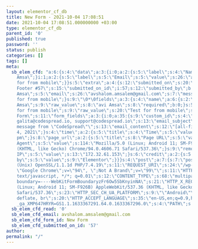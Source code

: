 ```yaml
---
layout: elementor_cf_db
title: New Form - 2021-10-04 17:08:51
date: 2021-10-04 17:08:51.000000000 +03:00
type: elementor_cf_db
parent_id: '0'
published: true
password: ''
status: publish
categories: []
tags: []
meta:
  sb_elem_cfd: "a:6:{s:4:\"data\";a:3:{i:0;a:2:{s:5:\"label\";s:4:\"Name\";s:5:\"value\";s:8:\"avi
    Amsa\";}i:1;a:2:{s:5:\"label\";s:5:\"Email\";s:5:\"value\";s:26:\"avshalom.amsalem@gmail.com\";}i:2;a:2:{s:5:\"label\";s:7:\"Message\";s:5:\"value\";s:20:\"Test
    for from mobile\";}}s:5:\"extra\";a:4:{s:12:\"submitted_on\";s:20:\"Elementor
    Footer #57\";s:15:\"submitted_on_id\";i:57;s:12:\"submitted_by\";b:0;s:15:\"submitted_by_id\";i:0;}s:15:\"fields_original\";a:1:{s:11:\"form_fields\";a:3:{i:0;a:35:{s:9:\"custom_id\";s:4:\"name\";s:11:\"field_label\";s:4:\"Name\";s:11:\"placeholder\";s:4:\"Name\";s:3:\"_id\";s:7:\"7236a35\";s:10:\"field_type\";s:4:\"text\";s:8:\"required\";s:0:\"\";s:15:\"previous_button\";N;s:11:\"next_button\";N;s:13:\"selected_icon\";N;s:10:\"file_sizes\";N;s:10:\"file_types\";N;s:21:\"allow_multiple_upload\";N;s:9:\"max_files\";N;s:15:\"acceptance_text\";N;s:18:\"checked_by_default\";N;s:9:\"field_min\";N;s:9:\"field_max\";N;s:8:\"min_date\";N;s:8:\"max_date\";N;s:15:\"use_native_date\";N;s:15:\"use_native_time\";N;s:13:\"field_options\";N;s:14:\"allow_multiple\";N;s:11:\"select_size\";N;s:11:\"inline_list\";N;s:10:\"field_html\";N;s:5:\"width\";s:3:\"100\";s:12:\"width_tablet\";s:0:\"\";s:12:\"width_mobile\";s:0:\"\";s:4:\"rows\";N;s:14:\"recaptcha_size\";N;s:15:\"recaptcha_style\";N;s:15:\"recaptcha_badge\";N;s:11:\"css_classes\";s:0:\"\";s:11:\"field_value\";s:0:\"\";}i:1;a:35:{s:9:\"custom_id\";s:5:\"email\";s:10:\"field_type\";s:5:\"email\";s:8:\"required\";s:4:\"true\";s:11:\"field_label\";s:5:\"Email\";s:11:\"placeholder\";s:5:\"Email\";s:3:\"_id\";s:7:\"d3f5f7c\";s:15:\"previous_button\";N;s:11:\"next_button\";N;s:13:\"selected_icon\";N;s:10:\"file_sizes\";N;s:10:\"file_types\";N;s:21:\"allow_multiple_upload\";N;s:9:\"max_files\";N;s:15:\"acceptance_text\";N;s:18:\"checked_by_default\";N;s:9:\"field_min\";N;s:9:\"field_max\";N;s:8:\"min_date\";N;s:8:\"max_date\";N;s:15:\"use_native_date\";N;s:15:\"use_native_time\";N;s:13:\"field_options\";N;s:14:\"allow_multiple\";N;s:11:\"select_size\";N;s:11:\"inline_list\";N;s:10:\"field_html\";N;s:5:\"width\";s:3:\"100\";s:12:\"width_tablet\";s:0:\"\";s:12:\"width_mobile\";s:0:\"\";s:4:\"rows\";N;s:14:\"recaptcha_size\";N;s:15:\"recaptcha_style\";N;s:15:\"recaptcha_badge\";N;s:11:\"css_classes\";s:0:\"\";s:11:\"field_value\";s:0:\"\";}i:2;a:35:{s:9:\"custom_id\";s:7:\"message\";s:10:\"field_type\";s:8:\"textarea\";s:11:\"field_label\";s:7:\"Message\";s:11:\"placeholder\";s:7:\"Message\";s:3:\"_id\";s:7:\"7bfd47b\";s:4:\"rows\";i:3;s:8:\"required\";s:0:\"\";s:15:\"previous_button\";N;s:11:\"next_button\";N;s:13:\"selected_icon\";N;s:10:\"file_sizes\";N;s:10:\"file_types\";N;s:21:\"allow_multiple_upload\";N;s:9:\"max_files\";N;s:15:\"acceptance_text\";N;s:18:\"checked_by_default\";N;s:9:\"field_min\";N;s:9:\"field_max\";N;s:8:\"min_date\";N;s:8:\"max_date\";N;s:15:\"use_native_date\";N;s:15:\"use_native_time\";N;s:13:\"field_options\";N;s:14:\"allow_multiple\";N;s:11:\"select_size\";N;s:11:\"inline_list\";N;s:10:\"field_html\";N;s:5:\"width\";s:3:\"100\";s:12:\"width_tablet\";s:0:\"\";s:12:\"width_mobile\";s:0:\"\";s:14:\"recaptcha_size\";N;s:15:\"recaptcha_style\";N;s:15:\"recaptcha_badge\";N;s:11:\"css_classes\";s:0:\"\";s:11:\"field_value\";s:0:\"\";}}}s:15:\"record_original\";O:46:\"ElementorPro\\Modules\\Forms\\Classes\\Form_Record\":6:{s:12:\"\0*\0sent_data\";a:3:{s:4:\"name\";s:8:\"avi
    Amsa\";s:5:\"email\";s:26:\"avshalom.amsalem@gmail.com\";s:7:\"message\";s:20:\"Test
    for from mobile\";}s:9:\"\0*\0fields\";a:3:{s:4:\"name\";a:6:{s:2:\"id\";s:4:\"name\";s:4:\"type\";s:4:\"text\";s:5:\"title\";s:4:\"Name\";s:5:\"value\";s:8:\"avi
    Amsa\";s:9:\"raw_value\";s:8:\"avi Amsa\";s:8:\"required\";b:0;}s:5:\"email\";a:6:{s:2:\"id\";s:5:\"email\";s:4:\"type\";s:5:\"email\";s:5:\"title\";s:5:\"Email\";s:5:\"value\";s:26:\"avshalom.amsalem@gmail.com\";s:9:\"raw_value\";s:26:\"avshalom.amsalem@gmail.com\";s:8:\"required\";b:1;}s:7:\"message\";a:6:{s:2:\"id\";s:7:\"message\";s:4:\"type\";s:8:\"textarea\";s:5:\"title\";s:7:\"Message\";s:5:\"value\";s:20:\"Test
    for from mobile\";s:9:\"raw_value\";s:20:\"Test for from mobile\";s:8:\"required\";b:0;}}s:12:\"\0*\0form_type\";s:4:\"form\";s:16:\"\0*\0form_settings\";a:514:{s:9:\"form_name\";s:8:\"New
    Form\";s:11:\"form_fields\";a:3:{i:0;a:35:{s:9:\"custom_id\";s:4:\"name\";s:11:\"field_label\";s:4:\"Name\";s:11:\"placeholder\";s:4:\"Name\";s:3:\"_id\";s:7:\"7236a35\";s:10:\"field_type\";s:4:\"text\";s:8:\"required\";s:0:\"\";s:15:\"previous_button\";N;s:11:\"next_button\";N;s:13:\"selected_icon\";N;s:10:\"file_sizes\";N;s:10:\"file_types\";N;s:21:\"allow_multiple_upload\";N;s:9:\"max_files\";N;s:15:\"acceptance_text\";N;s:18:\"checked_by_default\";N;s:9:\"field_min\";N;s:9:\"field_max\";N;s:8:\"min_date\";N;s:8:\"max_date\";N;s:15:\"use_native_date\";N;s:15:\"use_native_time\";N;s:13:\"field_options\";N;s:14:\"allow_multiple\";N;s:11:\"select_size\";N;s:11:\"inline_list\";N;s:10:\"field_html\";N;s:5:\"width\";s:3:\"100\";s:12:\"width_tablet\";s:0:\"\";s:12:\"width_mobile\";s:0:\"\";s:4:\"rows\";N;s:14:\"recaptcha_size\";N;s:15:\"recaptcha_style\";N;s:15:\"recaptcha_badge\";N;s:11:\"css_classes\";s:0:\"\";s:11:\"field_value\";s:0:\"\";}i:1;a:35:{s:9:\"custom_id\";s:5:\"email\";s:10:\"field_type\";s:5:\"email\";s:8:\"required\";s:4:\"true\";s:11:\"field_label\";s:5:\"Email\";s:11:\"placeholder\";s:5:\"Email\";s:3:\"_id\";s:7:\"d3f5f7c\";s:15:\"previous_button\";N;s:11:\"next_button\";N;s:13:\"selected_icon\";N;s:10:\"file_sizes\";N;s:10:\"file_types\";N;s:21:\"allow_multiple_upload\";N;s:9:\"max_files\";N;s:15:\"acceptance_text\";N;s:18:\"checked_by_default\";N;s:9:\"field_min\";N;s:9:\"field_max\";N;s:8:\"min_date\";N;s:8:\"max_date\";N;s:15:\"use_native_date\";N;s:15:\"use_native_time\";N;s:13:\"field_options\";N;s:14:\"allow_multiple\";N;s:11:\"select_size\";N;s:11:\"inline_list\";N;s:10:\"field_html\";N;s:5:\"width\";s:3:\"100\";s:12:\"width_tablet\";s:0:\"\";s:12:\"width_mobile\";s:0:\"\";s:4:\"rows\";N;s:14:\"recaptcha_size\";N;s:15:\"recaptcha_style\";N;s:15:\"recaptcha_badge\";N;s:11:\"css_classes\";s:0:\"\";s:11:\"field_value\";s:0:\"\";}i:2;a:35:{s:9:\"custom_id\";s:7:\"message\";s:10:\"field_type\";s:8:\"textarea\";s:11:\"field_label\";s:7:\"Message\";s:11:\"placeholder\";s:7:\"Message\";s:3:\"_id\";s:7:\"7bfd47b\";s:4:\"rows\";i:3;s:8:\"required\";s:0:\"\";s:15:\"previous_button\";N;s:11:\"next_button\";N;s:13:\"selected_icon\";N;s:10:\"file_sizes\";N;s:10:\"file_types\";N;s:21:\"allow_multiple_upload\";N;s:9:\"max_files\";N;s:15:\"acceptance_text\";N;s:18:\"checked_by_default\";N;s:9:\"field_min\";N;s:9:\"field_max\";N;s:8:\"min_date\";N;s:8:\"max_date\";N;s:15:\"use_native_date\";N;s:15:\"use_native_time\";N;s:13:\"field_options\";N;s:14:\"allow_multiple\";N;s:11:\"select_size\";N;s:11:\"inline_list\";N;s:10:\"field_html\";N;s:5:\"width\";s:3:\"100\";s:12:\"width_tablet\";s:0:\"\";s:12:\"width_mobile\";s:0:\"\";s:14:\"recaptcha_size\";N;s:15:\"recaptcha_style\";N;s:15:\"recaptcha_badge\";N;s:11:\"css_classes\";s:0:\"\";s:11:\"field_value\";s:0:\"\";}}s:11:\"show_labels\";s:0:\"\";s:15:\"step_next_label\";s:4:\"Next\";s:19:\"step_previous_label\";s:8:\"Previous\";s:11:\"button_text\";s:4:\"Send\";s:8:\"email_to\";s:63:\"avia@codespread.io,
    galita@codespread.io, support@codespread.io\";s:13:\"email_subject\";s:29:\"New
    message from \"CodeSpread\"\";s:13:\"email_content\";s:12:\"[all-fields]\";s:10:\"email_from\";s:19:\"email@codespread.io\";s:15:\"email_from_name\";s:10:\"CodeSpread\";s:10:\"email_to_2\";N;s:15:\"email_subject_2\";N;s:15:\"email_content_2\";N;s:12:\"email_from_2\";N;s:17:\"email_from_name_2\";N;s:16:\"email_reply_to_2\";N;s:20:\"mailchimp_fields_map\";N;s:15:\"drip_fields_map\";N;s:25:\"activecampaign_fields_map\";N;s:22:\"getresponse_fields_map\";N;s:21:\"convertkit_fields_map\";N;s:21:\"mailerlite_fields_map\";N;s:15:\"success_message\";N;s:13:\"error_message\";N;s:22:\"required_field_message\";N;s:15:\"invalid_message\";N;s:28:\"button_typography_typography\";s:6:\"custom\";s:29:\"button_typography_font_family\";s:6:\"Roboto\";s:29:\"button_typography_font_weight\";s:3:\"500\";s:23:\"button_background_color\";s:7:\"#FFDD00\";s:11:\"__globals__\";a:2:{s:17:\"button_text_color\";s:25:\"globals/colors?id=primary\";s:22:\"field_background_color\";s:0:\"\";}s:10:\"column_gap\";a:3:{s:4:\"unit\";s:2:\"px\";s:4:\"size\";i:9;s:5:\"sizes\";a:0:{}}s:7:\"row_gap\";a:3:{s:4:\"unit\";s:2:\"px\";s:4:\"size\";i:9;s:5:\"sizes\";a:0:{}}s:13:\"label_spacing\";a:3:{s:4:\"unit\";s:2:\"px\";s:4:\"size\";i:1;s:5:\"sizes\";a:0:{}}s:16:\"field_text_color\";s:7:\"#FFFFFF\";s:27:\"field_typography_typography\";s:6:\"custom\";s:28:\"field_typography_font_family\";s:6:\"Roboto\";s:26:\"field_typography_font_size\";a:3:{s:4:\"unit\";s:2:\"px\";s:4:\"size\";i:14;s:5:\"sizes\";a:0:{}}s:28:\"field_typography_font_weight\";s:3:\"400\";s:22:\"field_background_color\";s:7:\"#3D3D48\";s:18:\"field_border_width\";a:6:{s:4:\"unit\";s:2:\"px\";s:3:\"top\";s:1:\"0\";s:5:\"right\";s:1:\"0\";s:6:\"bottom\";s:1:\"0\";s:4:\"left\";s:1:\"0\";s:8:\"isLinked\";b:1;}s:17:\"button_text_color\";s:7:\"#2E2E38\";s:29:\"message_typography_typography\";s:6:\"custom\";s:30:\"message_typography_font_family\";s:6:\"Roboto\";s:30:\"message_typography_font_weight\";s:3:\"400\";s:14:\"submit_actions\";a:2:{i:0;s:16:\"save-to-database\";i:1;s:5:\"email\";}s:10:\"input_size\";s:2:\"sm\";s:13:\"mark_required\";N;s:14:\"label_position\";N;s:11:\"button_size\";s:2:\"sm\";s:12:\"button_width\";s:3:\"100\";s:19:\"button_width_tablet\";s:0:\"\";s:19:\"button_width_mobile\";s:0:\"\";s:12:\"button_align\";s:7:\"stretch\";s:19:\"button_align_tablet\";s:0:\"\";s:19:\"button_align_mobile\";s:0:\"\";s:20:\"selected_button_icon\";a:2:{s:5:\"value\";s:0:\"\";s:7:\"library\";s:0:\"\";}s:17:\"button_icon_align\";N;s:18:\"button_icon_indent\";N;s:13:\"button_css_id\";s:0:\"\";s:14:\"email_reply_to\";s:0:\"\";s:11:\"email_to_cc\";s:0:\"\";s:12:\"email_to_bcc\";s:0:\"\";s:13:\"form_metadata\";a:6:{i:0;s:4:\"date\";i:1;s:4:\"time\";i:2;s:8:\"page_url\";i:3;s:10:\"user_agent\";i:4;s:9:\"remote_ip\";i:5;s:6:\"credit\";}s:18:\"email_content_type\";s:4:\"html\";s:13:\"email_to_cc_2\";N;s:14:\"email_to_bcc_2\";N;s:15:\"form_metadata_2\";N;s:20:\"email_content_type_2\";N;s:11:\"redirect_to\";N;s:8:\"webhooks\";N;s:22:\"webhooks_advanced_data\";N;s:24:\"mailchimp_api_key_source\";N;s:17:\"mailchimp_api_key\";N;s:14:\"mailchimp_list\";N;s:16:\"mailchimp_groups\";N;s:14:\"mailchimp_tags\";N;s:23:\"mailchimp_double_opt_in\";N;s:21:\"drip_api_token_source\";N;s:21:\"drip_custom_api_token\";N;s:12:\"drip_account\";N;s:18:\"drip_custom_fields\";N;s:4:\"tags\";N;s:37:\"activecampaign_api_credentials_source\";N;s:22:\"activecampaign_api_key\";N;s:22:\"activecampaign_api_url\";N;s:19:\"activecampaign_list\";N;s:19:\"activecampaign_tags\";N;s:26:\"getresponse_api_key_source\";N;s:26:\"getresponse_custom_api_key\";N;s:16:\"getresponse_list\";N;s:22:\"getresponse_dayofcycle\";N;s:25:\"convertkit_api_key_source\";N;s:25:\"convertkit_custom_api_key\";N;s:15:\"convertkit_form\";N;s:15:\"convertkit_tags\";N;s:25:\"mailerlite_api_key_source\";N;s:25:\"mailerlite_custom_api_key\";N;s:16:\"mailerlite_group\";N;s:17:\"allow_resubscribe\";N;s:13:\"slack_webhook\";N;s:13:\"slack_channel\";N;s:14:\"slack_username\";N;s:13:\"slack_pretext\";N;s:11:\"slack_title\";N;s:10:\"slack_text\";N;s:16:\"slack_add_fields\";N;s:12:\"slack_add_ts\";N;s:19:\"slack_webhook_color\";N;s:15:\"discord_webhook\";N;s:16:\"discord_username\";N;s:18:\"discord_avatar_url\";N;s:13:\"discord_title\";N;s:15:\"discord_content\";N;s:17:\"discord_form_data\";N;s:10:\"discord_ts\";N;s:21:\"discord_webhook_color\";N;s:12:\"popup_action\";N;s:21:\"popup_action_popup_id\";N;s:30:\"popup_action_do_not_show_again\";N;s:9:\"step_type\";s:11:\"number_text\";s:15:\"step_icon_shape\";s:6:\"circle\";s:7:\"form_id\";s:0:\"\";s:15:\"custom_messages\";s:0:\"\";s:11:\"label_color\";s:0:\"\";s:19:\"mark_required_color\";N;s:27:\"label_typography_typography\";s:0:\"\";s:28:\"label_typography_font_family\";N;s:26:\"label_typography_font_size\";N;s:33:\"label_typography_font_size_tablet\";N;s:33:\"label_typography_font_size_mobile\";N;s:28:\"label_typography_font_weight\";N;s:31:\"label_typography_text_transform\";N;s:27:\"label_typography_font_style\";N;s:32:\"label_typography_text_decoration\";N;s:28:\"label_typography_line_height\";N;s:35:\"label_typography_line_height_tablet\";N;s:35:\"label_typography_line_height_mobile\";N;s:31:\"label_typography_letter_spacing\";N;s:38:\"label_typography_letter_spacing_tablet\";N;s:38:\"label_typography_letter_spacing_mobile\";N;s:12:\"html_spacing\";a:3:{s:4:\"unit\";s:2:\"px\";s:4:\"size\";i:0;s:5:\"sizes\";a:0:{}}s:10:\"html_color\";s:0:\"\";s:26:\"html_typography_typography\";s:0:\"\";s:27:\"html_typography_font_family\";N;s:25:\"html_typography_font_size\";N;s:32:\"html_typography_font_size_tablet\";N;s:32:\"html_typography_font_size_mobile\";N;s:27:\"html_typography_font_weight\";N;s:30:\"html_typography_text_transform\";N;s:26:\"html_typography_font_style\";N;s:31:\"html_typography_text_decoration\";N;s:27:\"html_typography_line_height\";N;s:34:\"html_typography_line_height_tablet\";N;s:34:\"html_typography_line_height_mobile\";N;s:30:\"html_typography_letter_spacing\";N;s:37:\"html_typography_letter_spacing_tablet\";N;s:37:\"html_typography_letter_spacing_mobile\";N;s:33:\"field_typography_font_size_tablet\";a:3:{s:4:\"unit\";s:2:\"px\";s:4:\"size\";s:0:\"\";s:5:\"sizes\";a:0:{}}s:33:\"field_typography_font_size_mobile\";a:3:{s:4:\"unit\";s:2:\"px\";s:4:\"size\";s:0:\"\";s:5:\"sizes\";a:0:{}}s:31:\"field_typography_text_transform\";s:0:\"\";s:27:\"field_typography_font_style\";s:0:\"\";s:32:\"field_typography_text_decoration\";s:0:\"\";s:28:\"field_typography_line_height\";a:3:{s:4:\"unit\";s:2:\"em\";s:4:\"size\";s:0:\"\";s:5:\"sizes\";a:0:{}}s:35:\"field_typography_line_height_tablet\";a:3:{s:4:\"unit\";s:2:\"em\";s:4:\"size\";s:0:\"\";s:5:\"sizes\";a:0:{}}s:35:\"field_typography_line_height_mobile\";a:3:{s:4:\"unit\";s:2:\"em\";s:4:\"size\";s:0:\"\";s:5:\"sizes\";a:0:{}}s:31:\"field_typography_letter_spacing\";a:3:{s:4:\"unit\";s:2:\"px\";s:4:\"size\";s:0:\"\";s:5:\"sizes\";a:0:{}}s:38:\"field_typography_letter_spacing_tablet\";a:3:{s:4:\"unit\";s:2:\"px\";s:4:\"size\";s:0:\"\";s:5:\"sizes\";a:0:{}}s:38:\"field_typography_letter_spacing_mobile\";a:3:{s:4:\"unit\";s:2:\"px\";s:4:\"size\";s:0:\"\";s:5:\"sizes\";a:0:{}}s:18:\"field_border_color\";s:0:\"\";s:19:\"field_border_radius\";a:6:{s:4:\"unit\";s:2:\"px\";s:3:\"top\";s:0:\"\";s:5:\"right\";s:0:\"\";s:6:\"bottom\";s:0:\"\";s:4:\"left\";s:0:\"\";s:8:\"isLinked\";b:1;}s:27:\"button_typography_font_size\";a:3:{s:4:\"unit\";s:2:\"px\";s:4:\"size\";s:0:\"\";s:5:\"sizes\";a:0:{}}s:34:\"button_typography_font_size_tablet\";a:3:{s:4:\"unit\";s:2:\"px\";s:4:\"size\";s:0:\"\";s:5:\"sizes\";a:0:{}}s:34:\"button_typography_font_size_mobile\";a:3:{s:4:\"unit\";s:2:\"px\";s:4:\"size\";s:0:\"\";s:5:\"sizes\";a:0:{}}s:32:\"button_typography_text_transform\";s:0:\"\";s:28:\"button_typography_font_style\";s:0:\"\";s:33:\"button_typography_text_decoration\";s:0:\"\";s:29:\"button_typography_line_height\";a:3:{s:4:\"unit\";s:2:\"em\";s:4:\"size\";s:0:\"\";s:5:\"sizes\";a:0:{}}s:36:\"button_typography_line_height_tablet\";a:3:{s:4:\"unit\";s:2:\"em\";s:4:\"size\";s:0:\"\";s:5:\"sizes\";a:0:{}}s:36:\"button_typography_line_height_mobile\";a:3:{s:4:\"unit\";s:2:\"em\";s:4:\"size\";s:0:\"\";s:5:\"sizes\";a:0:{}}s:32:\"button_typography_letter_spacing\";a:3:{s:4:\"unit\";s:2:\"px\";s:4:\"size\";s:0:\"\";s:5:\"sizes\";a:0:{}}s:39:\"button_typography_letter_spacing_tablet\";a:3:{s:4:\"unit\";s:2:\"px\";s:4:\"size\";s:0:\"\";s:5:\"sizes\";a:0:{}}s:39:\"button_typography_letter_spacing_mobile\";a:3:{s:4:\"unit\";s:2:\"px\";s:4:\"size\";s:0:\"\";s:5:\"sizes\";a:0:{}}s:20:\"button_border_border\";s:0:\"\";s:19:\"button_border_width\";N;s:26:\"button_border_width_tablet\";N;s:26:\"button_border_width_mobile\";N;s:19:\"button_border_color\";N;s:32:\"previous_button_background_color\";s:0:\"\";s:26:\"previous_button_text_color\";s:7:\"#ffffff\";s:28:\"previous_button_border_color\";N;s:29:\"button_background_hover_color\";s:0:\"\";s:18:\"button_hover_color\";s:7:\"#ffffff\";s:25:\"button_hover_border_color\";N;s:38:\"previous_button_background_color_hover\";s:0:\"\";s:32:\"previous_button_text_color_hover\";s:7:\"#ffffff\";s:34:\"previous_button_border_color_hover\";N;s:22:\"button_hover_animation\";s:0:\"\";s:20:\"button_border_radius\";a:6:{s:4:\"unit\";s:2:\"px\";s:3:\"top\";s:0:\"\";s:5:\"right\";s:0:\"\";s:6:\"bottom\";s:0:\"\";s:4:\"left\";s:0:\"\";s:8:\"isLinked\";b:1;}s:19:\"button_text_padding\";a:6:{s:4:\"unit\";s:2:\"px\";s:3:\"top\";s:0:\"\";s:5:\"right\";s:0:\"\";s:6:\"bottom\";s:0:\"\";s:4:\"left\";s:0:\"\";s:8:\"isLinked\";b:1;}s:28:\"message_typography_font_size\";a:3:{s:4:\"unit\";s:2:\"px\";s:4:\"size\";s:0:\"\";s:5:\"sizes\";a:0:{}}s:35:\"message_typography_font_size_tablet\";a:3:{s:4:\"unit\";s:2:\"px\";s:4:\"size\";s:0:\"\";s:5:\"sizes\";a:0:{}}s:35:\"message_typography_font_size_mobile\";a:3:{s:4:\"unit\";s:2:\"px\";s:4:\"size\";s:0:\"\";s:5:\"sizes\";a:0:{}}s:33:\"message_typography_text_transform\";s:0:\"\";s:29:\"message_typography_font_style\";s:0:\"\";s:34:\"message_typography_text_decoration\";s:0:\"\";s:30:\"message_typography_line_height\";a:3:{s:4:\"unit\";s:2:\"em\";s:4:\"size\";s:0:\"\";s:5:\"sizes\";a:0:{}}s:37:\"message_typography_line_height_tablet\";a:3:{s:4:\"unit\";s:2:\"em\";s:4:\"size\";s:0:\"\";s:5:\"sizes\";a:0:{}}s:37:\"message_typography_line_height_mobile\";a:3:{s:4:\"unit\";s:2:\"em\";s:4:\"size\";s:0:\"\";s:5:\"sizes\";a:0:{}}s:33:\"message_typography_letter_spacing\";a:3:{s:4:\"unit\";s:2:\"px\";s:4:\"size\";s:0:\"\";s:5:\"sizes\";a:0:{}}s:40:\"message_typography_letter_spacing_tablet\";a:3:{s:4:\"unit\";s:2:\"px\";s:4:\"size\";s:0:\"\";s:5:\"sizes\";a:0:{}}s:40:\"message_typography_letter_spacing_mobile\";a:3:{s:4:\"unit\";s:2:\"px\";s:4:\"size\";s:0:\"\";s:5:\"sizes\";a:0:{}}s:21:\"success_message_color\";s:0:\"\";s:19:\"error_message_color\";s:0:\"\";s:20:\"inline_message_color\";s:0:\"\";s:27:\"steps_typography_typography\";s:0:\"\";s:28:\"steps_typography_font_family\";N;s:26:\"steps_typography_font_size\";N;s:33:\"steps_typography_font_size_tablet\";N;s:33:\"steps_typography_font_size_mobile\";N;s:28:\"steps_typography_font_weight\";N;s:31:\"steps_typography_text_transform\";N;s:27:\"steps_typography_font_style\";N;s:32:\"steps_typography_text_decoration\";N;s:28:\"steps_typography_line_height\";N;s:35:\"steps_typography_line_height_tablet\";N;s:35:\"steps_typography_line_height_mobile\";N;s:31:\"steps_typography_letter_spacing\";N;s:38:\"steps_typography_letter_spacing_tablet\";N;s:38:\"steps_typography_letter_spacing_mobile\";N;s:9:\"steps_gap\";a:3:{s:4:\"unit\";s:2:\"px\";s:4:\"size\";i:20;s:5:\"sizes\";a:0:{}}s:16:\"steps_gap_tablet\";a:3:{s:4:\"unit\";s:2:\"px\";s:4:\"size\";s:0:\"\";s:5:\"sizes\";a:0:{}}s:16:\"steps_gap_mobile\";a:3:{s:4:\"unit\";s:2:\"px\";s:4:\"size\";s:0:\"\";s:5:\"sizes\";a:0:{}}s:15:\"steps_icon_size\";N;s:22:\"steps_icon_size_tablet\";N;s:22:\"steps_icon_size_mobile\";N;s:13:\"steps_padding\";a:3:{s:4:\"unit\";s:2:\"px\";s:4:\"size\";i:30;s:5:\"sizes\";a:0:{}}s:20:\"steps_padding_tablet\";a:3:{s:4:\"unit\";s:2:\"px\";s:4:\"size\";s:0:\"\";s:5:\"sizes\";a:0:{}}s:20:\"steps_padding_mobile\";a:3:{s:4:\"unit\";s:2:\"px\";s:4:\"size\";s:0:\"\";s:5:\"sizes\";a:0:{}}s:27:\"step_inactive_primary_color\";s:0:\"\";s:29:\"step_inactive_secondary_color\";s:7:\"#ffffff\";s:25:\"step_active_primary_color\";s:0:\"\";s:27:\"step_active_secondary_color\";s:7:\"#ffffff\";s:28:\"step_completed_primary_color\";s:0:\"\";s:30:\"step_completed_secondary_color\";s:7:\"#ffffff\";s:18:\"step_divider_width\";a:3:{s:4:\"unit\";s:2:\"px\";s:4:\"size\";i:1;s:5:\"sizes\";a:0:{}}s:25:\"step_divider_width_tablet\";a:3:{s:4:\"unit\";s:2:\"px\";s:4:\"size\";s:0:\"\";s:5:\"sizes\";a:0:{}}s:25:\"step_divider_width_mobile\";a:3:{s:4:\"unit\";s:2:\"px\";s:4:\"size\";s:0:\"\";s:5:\"sizes\";a:0:{}}s:16:\"step_divider_gap\";a:3:{s:4:\"unit\";s:2:\"px\";s:4:\"size\";i:10;s:5:\"sizes\";a:0:{}}s:23:\"step_divider_gap_tablet\";a:3:{s:4:\"unit\";s:2:\"px\";s:4:\"size\";s:0:\"\";s:5:\"sizes\";a:0:{}}s:23:\"step_divider_gap_mobile\";a:3:{s:4:\"unit\";s:2:\"px\";s:4:\"size\";s:0:\"\";s:5:\"sizes\";a:0:{}}s:23:\"step_progress_bar_color\";N;s:34:\"step_progress_bar_background_color\";N;s:24:\"step_progress_bar_height\";N;s:31:\"step_progress_bar_height_tablet\";N;s:31:\"step_progress_bar_height_mobile\";N;s:31:\"step_progress_bar_border_radius\";N;s:51:\"step_progress_bar_percentage__typography_typography\";N;s:52:\"step_progress_bar_percentage__typography_font_family\";N;s:50:\"step_progress_bar_percentage__typography_font_size\";N;s:57:\"step_progress_bar_percentage__typography_font_size_tablet\";N;s:57:\"step_progress_bar_percentage__typography_font_size_mobile\";N;s:52:\"step_progress_bar_percentage__typography_font_weight\";N;s:55:\"step_progress_bar_percentage__typography_text_transform\";N;s:51:\"step_progress_bar_percentage__typography_font_style\";N;s:56:\"step_progress_bar_percentage__typography_text_decoration\";N;s:52:\"step_progress_bar_percentage__typography_line_height\";N;s:59:\"step_progress_bar_percentage__typography_line_height_tablet\";N;s:59:\"step_progress_bar_percentage__typography_line_height_mobile\";N;s:55:\"step_progress_bar_percentage__typography_letter_spacing\";N;s:62:\"step_progress_bar_percentage__typography_letter_spacing_tablet\";N;s:62:\"step_progress_bar_percentage__typography_letter_spacing_mobile\";N;s:34:\"step_progress_bar_percentage_color\";N;s:6:\"_title\";s:0:\"\";s:7:\"_margin\";a:6:{s:4:\"unit\";s:2:\"px\";s:3:\"top\";s:0:\"\";s:5:\"right\";s:0:\"\";s:6:\"bottom\";s:0:\"\";s:4:\"left\";s:0:\"\";s:8:\"isLinked\";b:1;}s:14:\"_margin_tablet\";a:6:{s:4:\"unit\";s:2:\"px\";s:3:\"top\";s:0:\"\";s:5:\"right\";s:0:\"\";s:6:\"bottom\";s:0:\"\";s:4:\"left\";s:0:\"\";s:8:\"isLinked\";b:1;}s:14:\"_margin_mobile\";a:6:{s:4:\"unit\";s:2:\"px\";s:3:\"top\";s:0:\"\";s:5:\"right\";s:0:\"\";s:6:\"bottom\";s:0:\"\";s:4:\"left\";s:0:\"\";s:8:\"isLinked\";b:1;}s:8:\"_padding\";a:6:{s:4:\"unit\";s:2:\"px\";s:3:\"top\";s:0:\"\";s:5:\"right\";s:0:\"\";s:6:\"bottom\";s:0:\"\";s:4:\"left\";s:0:\"\";s:8:\"isLinked\";b:1;}s:15:\"_padding_tablet\";a:6:{s:4:\"unit\";s:2:\"px\";s:3:\"top\";s:0:\"\";s:5:\"right\";s:0:\"\";s:6:\"bottom\";s:0:\"\";s:4:\"left\";s:0:\"\";s:8:\"isLinked\";b:1;}s:15:\"_padding_mobile\";a:6:{s:4:\"unit\";s:2:\"px\";s:3:\"top\";s:0:\"\";s:5:\"right\";s:0:\"\";s:6:\"bottom\";s:0:\"\";s:4:\"left\";s:0:\"\";s:8:\"isLinked\";b:1;}s:8:\"_z_index\";s:0:\"\";s:15:\"_z_index_tablet\";s:0:\"\";s:15:\"_z_index_mobile\";s:0:\"\";s:11:\"_element_id\";s:0:\"\";s:12:\"_css_classes\";s:0:\"\";s:29:\"motion_fx_motion_fx_scrolling\";s:0:\"\";s:27:\"motion_fx_translateY_effect\";N;s:30:\"motion_fx_translateY_direction\";N;s:26:\"motion_fx_translateY_speed\";N;s:34:\"motion_fx_translateY_affectedRange\";N;s:27:\"motion_fx_translateX_effect\";N;s:30:\"motion_fx_translateX_direction\";N;s:26:\"motion_fx_translateX_speed\";N;s:34:\"motion_fx_translateX_affectedRange\";N;s:24:\"motion_fx_opacity_effect\";N;s:27:\"motion_fx_opacity_direction\";N;s:23:\"motion_fx_opacity_level\";N;s:23:\"motion_fx_opacity_range\";N;s:21:\"motion_fx_blur_effect\";N;s:24:\"motion_fx_blur_direction\";N;s:20:\"motion_fx_blur_level\";N;s:20:\"motion_fx_blur_range\";N;s:24:\"motion_fx_rotateZ_effect\";N;s:27:\"motion_fx_rotateZ_direction\";N;s:23:\"motion_fx_rotateZ_speed\";N;s:31:\"motion_fx_rotateZ_affectedRange\";N;s:22:\"motion_fx_scale_effect\";N;s:25:\"motion_fx_scale_direction\";N;s:21:\"motion_fx_scale_speed\";N;s:21:\"motion_fx_scale_range\";N;s:28:\"motion_fx_transform_origin_x\";N;s:28:\"motion_fx_transform_origin_y\";N;s:17:\"motion_fx_devices\";N;s:15:\"motion_fx_range\";N;s:25:\"motion_fx_motion_fx_mouse\";s:0:\"\";s:27:\"motion_fx_mouseTrack_effect\";N;s:30:\"motion_fx_mouseTrack_direction\";N;s:26:\"motion_fx_mouseTrack_speed\";N;s:21:\"motion_fx_tilt_effect\";N;s:24:\"motion_fx_tilt_direction\";N;s:20:\"motion_fx_tilt_speed\";N;s:6:\"sticky\";s:0:\"\";s:9:\"sticky_on\";N;s:13:\"sticky_offset\";N;s:20:\"sticky_offset_tablet\";N;s:20:\"sticky_offset_mobile\";N;s:21:\"sticky_effects_offset\";N;s:28:\"sticky_effects_offset_tablet\";N;s:28:\"sticky_effects_offset_mobile\";N;s:13:\"sticky_parent\";N;s:10:\"_animation\";s:0:\"\";s:17:\"_animation_tablet\";s:0:\"\";s:17:\"_animation_mobile\";s:0:\"\";s:18:\"animation_duration\";N;s:16:\"_animation_delay\";N;s:22:\"_background_background\";s:0:\"\";s:17:\"_background_color\";N;s:22:\"_background_color_stop\";N;s:19:\"_background_color_b\";N;s:24:\"_background_color_b_stop\";N;s:25:\"_background_gradient_type\";N;s:26:\"_background_gradient_angle\";N;s:29:\"_background_gradient_position\";N;s:17:\"_background_image\";N;s:24:\"_background_image_tablet\";N;s:24:\"_background_image_mobile\";N;s:20:\"_background_position\";N;s:27:\"_background_position_tablet\";N;s:27:\"_background_position_mobile\";N;s:16:\"_background_xpos\";N;s:23:\"_background_xpos_tablet\";N;s:23:\"_background_xpos_mobile\";N;s:16:\"_background_ypos\";N;s:23:\"_background_ypos_tablet\";N;s:23:\"_background_ypos_mobile\";N;s:22:\"_background_attachment\";N;s:18:\"_background_repeat\";N;s:25:\"_background_repeat_tablet\";N;s:25:\"_background_repeat_mobile\";N;s:16:\"_background_size\";N;s:23:\"_background_size_tablet\";N;s:23:\"_background_size_mobile\";N;s:20:\"_background_bg_width\";N;s:27:\"_background_bg_width_tablet\";N;s:27:\"_background_bg_width_mobile\";N;s:22:\"_background_video_link\";N;s:23:\"_background_video_start\";N;s:21:\"_background_video_end\";N;s:21:\"_background_play_once\";N;s:26:\"_background_play_on_mobile\";N;s:24:\"_background_privacy_mode\";N;s:26:\"_background_video_fallback\";N;s:29:\"_background_slideshow_gallery\";N;s:26:\"_background_slideshow_loop\";N;s:36:\"_background_slideshow_slide_duration\";N;s:38:\"_background_slideshow_slide_transition\";N;s:41:\"_background_slideshow_transition_duration\";N;s:37:\"_background_slideshow_background_size\";N;s:44:\"_background_slideshow_background_size_tablet\";N;s:44:\"_background_slideshow_background_size_mobile\";N;s:41:\"_background_slideshow_background_position\";N;s:48:\"_background_slideshow_background_position_tablet\";N;s:48:\"_background_slideshow_background_position_mobile\";N;s:31:\"_background_slideshow_ken_burns\";N;s:46:\"_background_slideshow_ken_burns_zoom_direction\";N;s:28:\"_background_hover_background\";s:0:\"\";s:23:\"_background_hover_color\";N;s:28:\"_background_hover_color_stop\";N;s:25:\"_background_hover_color_b\";N;s:30:\"_background_hover_color_b_stop\";N;s:31:\"_background_hover_gradient_type\";N;s:32:\"_background_hover_gradient_angle\";N;s:35:\"_background_hover_gradient_position\";N;s:23:\"_background_hover_image\";N;s:30:\"_background_hover_image_tablet\";N;s:30:\"_background_hover_image_mobile\";N;s:26:\"_background_hover_position\";N;s:33:\"_background_hover_position_tablet\";N;s:33:\"_background_hover_position_mobile\";N;s:22:\"_background_hover_xpos\";N;s:29:\"_background_hover_xpos_tablet\";N;s:29:\"_background_hover_xpos_mobile\";N;s:22:\"_background_hover_ypos\";N;s:29:\"_background_hover_ypos_tablet\";N;s:29:\"_background_hover_ypos_mobile\";N;s:28:\"_background_hover_attachment\";N;s:24:\"_background_hover_repeat\";N;s:31:\"_background_hover_repeat_tablet\";N;s:31:\"_background_hover_repeat_mobile\";N;s:22:\"_background_hover_size\";N;s:29:\"_background_hover_size_tablet\";N;s:29:\"_background_hover_size_mobile\";N;s:26:\"_background_hover_bg_width\";N;s:33:\"_background_hover_bg_width_tablet\";N;s:33:\"_background_hover_bg_width_mobile\";N;s:28:\"_background_hover_video_link\";N;s:29:\"_background_hover_video_start\";N;s:27:\"_background_hover_video_end\";N;s:27:\"_background_hover_play_once\";N;s:32:\"_background_hover_play_on_mobile\";N;s:30:\"_background_hover_privacy_mode\";N;s:32:\"_background_hover_video_fallback\";N;s:35:\"_background_hover_slideshow_gallery\";N;s:32:\"_background_hover_slideshow_loop\";N;s:42:\"_background_hover_slideshow_slide_duration\";N;s:44:\"_background_hover_slideshow_slide_transition\";N;s:47:\"_background_hover_slideshow_transition_duration\";N;s:43:\"_background_hover_slideshow_background_size\";N;s:50:\"_background_hover_slideshow_background_size_tablet\";N;s:50:\"_background_hover_slideshow_background_size_mobile\";N;s:47:\"_background_hover_slideshow_background_position\";N;s:54:\"_background_hover_slideshow_background_position_tablet\";N;s:54:\"_background_hover_slideshow_background_position_mobile\";N;s:37:\"_background_hover_slideshow_ken_burns\";N;s:52:\"_background_hover_slideshow_ken_burns_zoom_direction\";N;s:28:\"_background_hover_transition\";a:3:{s:4:\"unit\";s:2:\"px\";s:4:\"size\";s:0:\"\";s:5:\"sizes\";a:0:{}}s:14:\"_border_border\";s:0:\"\";s:13:\"_border_width\";N;s:20:\"_border_width_tablet\";N;s:20:\"_border_width_mobile\";N;s:13:\"_border_color\";N;s:14:\"_border_radius\";a:6:{s:4:\"unit\";s:2:\"px\";s:3:\"top\";s:0:\"\";s:5:\"right\";s:0:\"\";s:6:\"bottom\";s:0:\"\";s:4:\"left\";s:0:\"\";s:8:\"isLinked\";b:1;}s:21:\"_border_radius_tablet\";a:6:{s:4:\"unit\";s:2:\"px\";s:3:\"top\";s:0:\"\";s:5:\"right\";s:0:\"\";s:6:\"bottom\";s:0:\"\";s:4:\"left\";s:0:\"\";s:8:\"isLinked\";b:1;}s:21:\"_border_radius_mobile\";a:6:{s:4:\"unit\";s:2:\"px\";s:3:\"top\";s:0:\"\";s:5:\"right\";s:0:\"\";s:6:\"bottom\";s:0:\"\";s:4:\"left\";s:0:\"\";s:8:\"isLinked\";b:1;}s:27:\"_box_shadow_box_shadow_type\";s:0:\"\";s:22:\"_box_shadow_box_shadow\";N;s:31:\"_box_shadow_box_shadow_position\";N;s:20:\"_border_hover_border\";s:0:\"\";s:19:\"_border_hover_width\";N;s:26:\"_border_hover_width_tablet\";N;s:26:\"_border_hover_width_mobile\";N;s:19:\"_border_hover_color\";N;s:20:\"_border_radius_hover\";a:6:{s:4:\"unit\";s:2:\"px\";s:3:\"top\";s:0:\"\";s:5:\"right\";s:0:\"\";s:6:\"bottom\";s:0:\"\";s:4:\"left\";s:0:\"\";s:8:\"isLinked\";b:1;}s:27:\"_border_radius_hover_tablet\";a:6:{s:4:\"unit\";s:2:\"px\";s:3:\"top\";s:0:\"\";s:5:\"right\";s:0:\"\";s:6:\"bottom\";s:0:\"\";s:4:\"left\";s:0:\"\";s:8:\"isLinked\";b:1;}s:27:\"_border_radius_hover_mobile\";a:6:{s:4:\"unit\";s:2:\"px\";s:3:\"top\";s:0:\"\";s:5:\"right\";s:0:\"\";s:6:\"bottom\";s:0:\"\";s:4:\"left\";s:0:\"\";s:8:\"isLinked\";b:1;}s:33:\"_box_shadow_hover_box_shadow_type\";s:0:\"\";s:28:\"_box_shadow_hover_box_shadow\";N;s:37:\"_box_shadow_hover_box_shadow_position\";N;s:24:\"_border_hover_transition\";a:3:{s:4:\"unit\";s:2:\"px\";s:4:\"size\";s:0:\"\";s:5:\"sizes\";a:0:{}}s:12:\"_mask_switch\";s:0:\"\";s:11:\"_mask_shape\";N;s:11:\"_mask_image\";N;s:12:\"_mask_notice\";N;s:10:\"_mask_size\";N;s:17:\"_mask_size_tablet\";N;s:17:\"_mask_size_mobile\";N;s:16:\"_mask_size_scale\";N;s:23:\"_mask_size_scale_tablet\";N;s:23:\"_mask_size_scale_mobile\";N;s:14:\"_mask_position\";N;s:21:\"_mask_position_tablet\";N;s:21:\"_mask_position_mobile\";N;s:16:\"_mask_position_x\";N;s:23:\"_mask_position_x_tablet\";N;s:23:\"_mask_position_x_mobile\";N;s:16:\"_mask_position_y\";N;s:23:\"_mask_position_y_tablet\";N;s:23:\"_mask_position_y_mobile\";N;s:12:\"_mask_repeat\";N;s:19:\"_mask_repeat_tablet\";N;s:19:\"_mask_repeat_mobile\";N;s:14:\"_element_width\";s:0:\"\";s:21:\"_element_width_tablet\";s:0:\"\";s:21:\"_element_width_mobile\";s:0:\"\";s:21:\"_element_custom_width\";N;s:28:\"_element_custom_width_tablet\";N;s:28:\"_element_custom_width_mobile\";N;s:23:\"_element_vertical_align\";N;s:30:\"_element_vertical_align_tablet\";N;s:30:\"_element_vertical_align_mobile\";N;s:9:\"_position\";s:0:\"\";s:21:\"_offset_orientation_h\";N;s:9:\"_offset_x\";N;s:16:\"_offset_x_tablet\";N;s:16:\"_offset_x_mobile\";N;s:13:\"_offset_x_end\";N;s:20:\"_offset_x_end_tablet\";N;s:20:\"_offset_x_end_mobile\";N;s:21:\"_offset_orientation_v\";N;s:9:\"_offset_y\";N;s:16:\"_offset_y_tablet\";N;s:16:\"_offset_y_mobile\";N;s:13:\"_offset_y_end\";N;s:20:\"_offset_y_end_tablet\";N;s:20:\"_offset_y_end_mobile\";N;s:12:\"hide_desktop\";s:0:\"\";s:11:\"hide_tablet\";s:0:\"\";s:11:\"hide_mobile\";s:0:\"\";s:11:\"_attributes\";s:0:\"\";s:10:\"custom_css\";s:0:\"\";s:2:\"id\";s:7:\"42c4024\";s:12:\"form_post_id\";s:2:\"57\";s:12:\"edit_post_id\";s:2:\"57\";}s:8:\"\0*\0files\";a:0:{}s:7:\"\0*\0meta\";a:6:{s:4:\"date\";a:2:{s:5:\"title\";s:4:\"Date\";s:5:\"value\";s:15:\"October
    4, 2021\";}s:4:\"time\";a:2:{s:5:\"title\";s:4:\"Time\";s:5:\"value\";s:7:\"5:08
    pm\";}s:8:\"page_url\";a:2:{s:5:\"title\";s:8:\"Page URL\";s:5:\"value\";s:23:\"https://codespread.io/#\";}s:10:\"user_agent\";a:2:{s:5:\"title\";s:10:\"User
    Agent\";s:5:\"value\";s:114:\"Mozilla/5.0 (Linux; Android 11; SM-F926B) AppleWebKit/537.36
    (KHTML, like Gecko) Chrome/94.0.4606.71 Safari/537.36\";}s:9:\"remote_ip\";a:2:{s:5:\"title\";s:9:\"Remote
    IP\";s:5:\"value\";s:13:\"172.32.61.153\";}s:6:\"credit\";a:2:{s:5:\"title\";s:10:\"Powered
    by\";s:5:\"value\";s:9:\"Elementor\";}}}s:4:\"post\";a:7:{s:7:\"post_id\";s:2:\"57\";s:7:\"form_id\";s:7:\"42c4024\";s:13:\"referer_title\";s:0:\"\";s:10:\"queried_id\";s:1:\"2\";s:11:\"form_fields\";s:0:\"\";s:6:\"action\";s:29:\"elementor_pro_forms_send_form\";s:8:\"referrer\";s:23:\"https://codespread.io/#\";}s:6:\"server\";a:49:{s:15:\"SERVER_SOFTWARE\";s:46:\"Apache/2.4.46
    (Unix) OpenSSL/1.1.1d PHP/7.4.19\";s:11:\"REQUEST_URI\";s:24:\"/wp-admin/admin-ajax.php\";s:5:\"HTTPS\";s:2:\"on\";s:18:\"HTTP_AUTHORIZATION\";s:0:\"\";s:9:\"HTTP_HOST\";s:13:\"codespread.io\";s:17:\"HTTP_X_REQUEST_ID\";s:32:\"806fcf5aa34963dd33f00abfae85d908\";s:14:\"HTTP_X_REAL_IP\";s:13:\"172.32.61.153\";s:20:\"HTTP_X_FORWARDED_FOR\";s:13:\"172.32.61.153\";s:21:\"HTTP_X_FORWARDED_HOST\";s:13:\"codespread.io\";s:21:\"HTTP_X_FORWARDED_PORT\";s:3:\"443\";s:22:\"HTTP_X_FORWARDED_PROTO\";s:5:\"https\";s:13:\"HTTP_X_SCHEME\";s:5:\"https\";s:14:\"CONTENT_LENGTH\";s:4:\"1049\";s:14:\"HTTP_SEC_CH_UA\";s:64:\"\"Chromium\";v=\"94\",
    \"Google Chrome\";v=\"94\", \";Not A Brand\";v=\"99\"\";s:11:\"HTTP_ACCEPT\";s:46:\"application/json,
    text/javascript, */*; q=0.01\";s:12:\"CONTENT_TYPE\";s:68:\"multipart/form-data;
    boundary=----WebKitFormBoundaryzFr6Ow5SbKnyinNA\";s:21:\"HTTP_X_REQUESTED_WITH\";s:14:\"XMLHttpRequest\";s:21:\"HTTP_SEC_CH_UA_MOBILE\";s:2:\"?0\";s:15:\"HTTP_USER_AGENT\";s:114:\"Mozilla/5.0
    (Linux; Android 11; SM-F926B) AppleWebKit/537.36 (KHTML, like Gecko) Chrome/94.0.4606.71
    Safari/537.36\";s:23:\"HTTP_SEC_CH_UA_PLATFORM\";s:9:\"\"Android\"\";s:11:\"HTTP_ORIGIN\";s:21:\"https://codespread.io\";s:19:\"HTTP_SEC_FETCH_SITE\";s:11:\"same-origin\";s:19:\"HTTP_SEC_FETCH_MODE\";s:4:\"cors\";s:19:\"HTTP_SEC_FETCH_DEST\";s:5:\"empty\";s:12:\"HTTP_REFERER\";s:22:\"https://codespread.io/\";s:20:\"HTTP_ACCEPT_ENCODING\";s:17:\"gzip,
    deflate, br\";s:20:\"HTTP_ACCEPT_LANGUAGE\";s:35:\"en-US,en;q=0.9,he-IL;q=0.8,he;q=0.7\";s:11:\"HTTP_COOKIE\";s:82:\"_ga=GA1.1.1636973931.1632171485;
    _ga_XMP647HRYR=GS1.1.1633367291.64.0.1633367296.0\";s:4:\"PATH\";s:246:\"/opt/bitnami/apache/bin:/opt/bitnami/common/bin:/opt/bitnami/php/bin:/opt/bitnami/php/sbin:/opt/bitnami/apache/bin:/opt/bitnami/wp-cli/bin:/opt/bitnami/mysql/bin:/opt/bitnami/common/bin:/usr/local/sbin:/usr/local/bin:/usr/sbin:/usr/bin:/sbin:/bin\";s:16:\"SERVER_SIGNATURE\";s:0:\"\";s:11:\"SERVER_NAME\";s:13:\"codespread.io\";s:11:\"SERVER_ADDR\";s:13:\"172.32.69.218\";s:11:\"SERVER_PORT\";s:4:\"8080\";s:11:\"REMOTE_ADDR\";s:12:\"172.32.51.42\";s:13:\"DOCUMENT_ROOT\";s:22:\"/opt/bitnami/wordpress\";s:14:\"REQUEST_SCHEME\";s:4:\"http\";s:14:\"CONTEXT_PREFIX\";s:0:\"\";s:21:\"CONTEXT_DOCUMENT_ROOT\";s:22:\"/opt/bitnami/wordpress\";s:12:\"SERVER_ADMIN\";s:15:\"you@example.com\";s:15:\"SCRIPT_FILENAME\";s:46:\"/opt/bitnami/wordpress/wp-admin/admin-ajax.php\";s:11:\"REMOTE_PORT\";s:5:\"33666\";s:17:\"GATEWAY_INTERFACE\";s:7:\"CGI/1.1\";s:15:\"SERVER_PROTOCOL\";s:8:\"HTTP/1.1\";s:14:\"REQUEST_METHOD\";s:4:\"POST\";s:12:\"QUERY_STRING\";s:0:\"\";s:11:\"SCRIPT_NAME\";s:24:\"/wp-admin/admin-ajax.php\";s:8:\"PHP_SELF\";s:24:\"/wp-admin/admin-ajax.php\";s:18:\"REQUEST_TIME_FLOAT\";d:1633367330.077009;s:12:\"REQUEST_TIME\";i:1633367330;}}"
  sb_elem_cfd_read: '0'
  sb_elem_cfd_email: avshalom.amsalem@gmail.com
  sb_elem_cfd_form_id: New Form
  sb_elem_cfd_submitted_on_id: '57'
author: 
permalink: "/"
---
```

